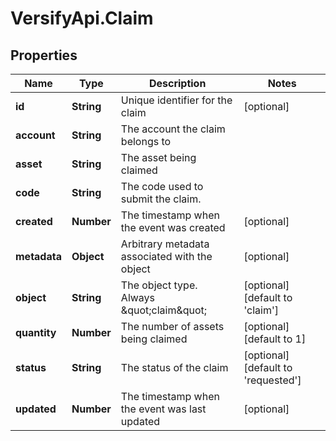 # VersifyApi.Claim

## Properties

Name | Type | Description | Notes
------------ | ------------- | ------------- | -------------
**id** | **String** | Unique identifier for the claim | [optional] 
**account** | **String** | The account the claim belongs to | 
**asset** | **String** | The asset being claimed | 
**code** | **String** | The code used to submit the claim. | 
**created** | **Number** | The timestamp when the event was created | [optional] 
**metadata** | **Object** | Arbitrary metadata associated with the object | [optional] 
**object** | **String** | The object type. Always \&quot;claim\&quot; | [optional] [default to &#39;claim&#39;]
**quantity** | **Number** | The number of assets being claimed | [optional] [default to 1]
**status** | **String** | The status of the claim | [optional] [default to &#39;requested&#39;]
**updated** | **Number** | The timestamp when the event was last updated | [optional] 


